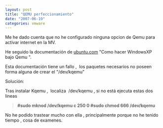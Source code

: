 ```yaml
---
layout: post
title: "QEMU perfeccionamiento"
date: "2007-06-19"
categories: vmware
---
```


Me he dado cuenta que no he configurado ninguna opcion de Qemu para activar internet en la MV.

He seguido la documentación de [ubuntu.com](https://help.ubuntu.com/community/WindowsXPUnderQemuHowTo?action=fullsearch&value=linkto%3A%22WindowsXPUnderQemuHowTo%22&context=180) "Como hacer WindowsXP bajo Qemu ".

Esta documentación tiene un fallo ,  los paquetes necesarios no poseen forma alguna de crear el "/dev/kqemu"

Solución:

Tras instalar Kqemu ,  localiza  /dev/kqemu , si no está ejecuta estas dos lineas

> **#sudo mknod /dev/kqemu c 250 0 #sudo chmod 666 /dev/kqemu**

No he podido trastear mucho con ella , principalmente porque no he tenido tiempo , cosa de examenes.
